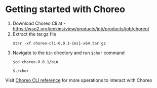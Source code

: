 # Getting started with Choreo

1. Download Choreo Cli at - https://wso2.org/jenkins/view/products/job/products/job/choreo/
2. Extract the tar.gz file
    ```
    $tar -xf choreo-cli-0.0.1-{os}-x64.tar.gz
    ```
3. Navigate to the `bin` directory and run `$chor` command
    ```
    $cd choreo-0.0.1/bin
    ```
    ```
    $./chor
    ```
Visit [Choreo CLI reference](choreo-cli.md) for more operations to interact with Choreo 